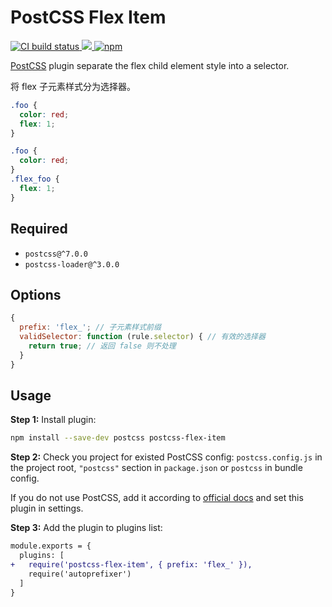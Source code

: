 # PostCSS Flex Item

<p class="badges">
  <a href="https://github.com/noyobo/postcss-flex-item/actions?workflow=Node.js+CI">
    <img src="https://github.com/noyobo/postcss-flex-item/workflows/Node.js%20CI/badge.svg" alt="CI build status" />
  </a>
  <a href="https://codecov.io/gh/noyobo/postcss-flex-item">
    <img src="https://codecov.io/gh/noyobo/postcss-flex-item/branch/1.x/graph/badge.svg" />
  </a>
  <a href="https://www.npmjs.com/package/postcss-flex-item">
    <img alt="npm" src="https://img.shields.io/npm/v/postcss-flex-item" />
  </a>
</p>

[PostCSS] plugin separate the flex child element style into a selector.

将 flex 子元素样式分为选择器。

[postcss]: https://github.com/postcss/postcss

```css
.foo {
  color: red;
  flex: 1;
}
```

```css
.foo {
  color: red;
}
.flex_foo {
  flex: 1;
}
```

## Required

- `postcss@^7.0.0`
- `postcss-loader@^3.0.0`

## Options

```js
{
  prefix: 'flex_'; // 子元素样式前缀
  validSelector: function (rule.selector) { // 有效的选择器
    return true; // 返回 false 则不处理
  }
}
```

## Usage

**Step 1:** Install plugin:

```sh
npm install --save-dev postcss postcss-flex-item
```

**Step 2:** Check you project for existed PostCSS config: `postcss.config.js`
in the project root, `"postcss"` section in `package.json`
or `postcss` in bundle config.

If you do not use PostCSS, add it according to [official docs]
and set this plugin in settings.

**Step 3:** Add the plugin to plugins list:

```diff
module.exports = {
  plugins: [
+   require('postcss-flex-item', { prefix: 'flex_' }),
    require('autoprefixer')
  ]
}
```

[official docs]: https://github.com/postcss/postcss#usage
